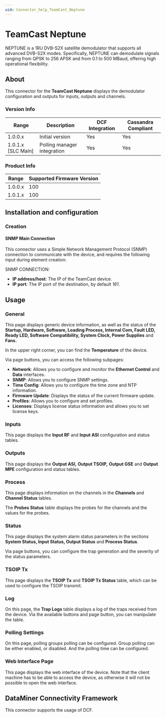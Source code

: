 ```yaml
---
uid: Connector_help_TeamCast_Neptune
---
```


# TeamCast Neptune

NEPTUNE is a 1RU DVB-S2X satellite demodulator that supports all advanced DVB-S2X modes. Specifically, NEPTUNE can demodulate signals ranging from QPSK to 256 APSK and from 0.1 to 500 MBaud, offering high operational flexibility.

## About

This connector for the **TeamCast Neptune** displays the demodulator configuration and outputs for inputs, outputs and channels.

### Version Info

| Range | Description | DCF Integration | Cassandra Compliant |
|----------------------|-----------------|---------------------|-------------------------|
| 1.0.0.x              | Initial version | Yes                 | Yes                     |
| 1.0.1.x [SLC Main]   | Polling manager integration| Yes                 | Yes                     |

### Product Info

| Range | Supported Firmware Version |
|------------------|-----------------------------|
| 1.0.0.x          | 100                         |
| 1.0.1.x          | 100                         |

## Installation and configuration

### Creation

#### SNMP Main Connection

This connector uses a Simple Network Management Protocol (SNMP) connection to communicate with the device, and requires the following input during element creation:

SNMP CONNECTION:

- **IP address/host**: The IP of the TeamCast device.
- **IP port**: The IP port of the destination, by default *161*.

## Usage

### General

This page displays generic device information, as well as the status of the **Startup, Hardware, Software, Loading Process, Internal Com, Fault LED, Ready LED, Software Compatibility, System Clock, Power Supplies** and **Fans.**

In the upper right corner, you can find the **Temperature** of the device.

Via page buttons, you can access the following subpages:

- **Network**: Allows you to configure and monitor the **Ethernet Control** and **Data** interfaces.
- **SNMP**: Allows you to configure SNMP settings.
- **Time Config**: Allows you to configure the time zone and NTP information.
- **Firmware Update**: Displays the status of the current firmware update.
- **Profiles**: Allows you to configure and set profiles.
- **Licenses**: Displays license status information and allows you to set license keys.

### Inputs

This page displays the **Input RF** and **Input ASI** configuration and status tables.

### Outputs

This page displays the **Output ASI,** **Output TSOIP,** **Output GSE** and **Output MPE** configuration and status tables.

### Process

This page displays information on the channels in the **Channels** and **Channel Status** tables.

The **Probes Status** table displays the probes for the channels and the values for the probes.

### Status

This page displays the system alarm status parameters in the sections **System Status, Input Status, Output Status** and **Process Status**.

Via page buttons, you can configure the trap generation and the severity of the status parameters.

### TSOIP Tx

This page displays the **TSOIP Tx** and **TSOIP Tx Status** table, which can be used to configure the TSOIP transmit.

### Log

On this page, the **Trap Logs** table displays a log of the traps received from the device. Via the available buttons and page button, you can manipulate the table.

### Polling Settings 

On this page, polling groups polling can be configured. Group polling can be either enabled, or disabled. And the polling time can be configured.

### Web Interface Page

This page displays the web interface of the device. Note that the client machine has to be able to access the device, as otherwise it will not be possible to open the web interface.

## DataMiner Connectivity Framework

This connector supports the usage of DCF.
